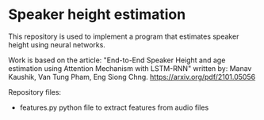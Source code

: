 # Speaker height estimation

This repository is used to implement a program that estimates speaker height using neural networks.

Work is based on the article: "End-to-End Speaker Height and age estimation using Attention Mechanism with LSTM-RNN" written by: Manav Kaushik, Van Tung Pham, Eng Siong Chng.
https://arxiv.org/pdf/2101.05056

Repository files:
* features.py python file to extract features from audio files
